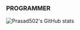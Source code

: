 ### PROGRAMMER

![Prasad502's GitHub stats](https://github-readme-stats.vercel.app/api?username=Prasad502&show_icons=true&theme=radical)


